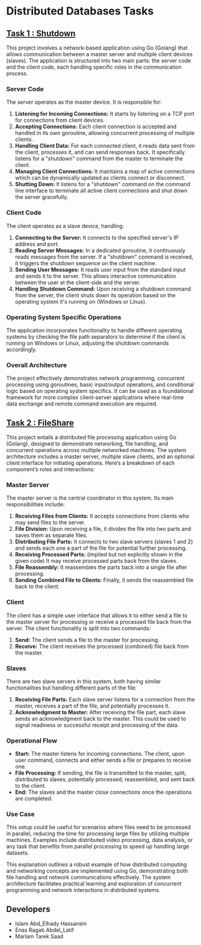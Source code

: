 # Distributed Databases Tasks

## [Task 1 : Shutdown](https://github.com/Islam-hady9/Distributed-Databases-Tasks/tree/main/Shutdown)

This project involves a network-based application using Go (Golang) that allows communication between a master server and multiple client devices (slaves). The application is structured into two main parts: the server code and the client code, each handling specific roles in the communication process.

### Server Code
The server operates as the master device. It is responsible for:
1. **Listening for Incoming Connections:** It starts by listening on a TCP port for connections from client devices.
2. **Accepting Connections:** Each client connection is accepted and handled in its own goroutine, allowing concurrent processing of multiple clients.
3. **Handling Client Data:** For each connected client, it reads data sent from the client, processes it, and can send responses back. It specifically listens for a "shutdown" command from the master to terminate the client.
4. **Managing Client Connections:** It maintains a map of active connections which can be dynamically updated as clients connect or disconnect.
5. **Shutting Down:** It listens for a "shutdown" command on the command line interface to terminate all active client connections and shut down the server gracefully.

### Client Code
The client operates as a slave device, handling:
1. **Connecting to the Server:** It connects to the specified server's IP address and port.
2. **Reading Server Messages:** In a dedicated goroutine, it continuously reads messages from the server. If a "shutdown" command is received, it triggers the shutdown sequence on the client machine.
3. **Sending User Messages:** It reads user input from the standard input and sends it to the server. This allows interactive communication between the user at the client-side and the server.
4. **Handling Shutdown Command:** Upon receiving a shutdown command from the server, the client shuts down its operation based on the operating system it's running on (Windows or Linux).

### Operating System Specific Operations
The application incorporates functionality to handle different operating systems by checking the file path separators to determine if the client is running on Windows or Linux, adjusting the shutdown commands accordingly.

### Overall Architecture
The project effectively demonstrates network programming, concurrent processing using goroutines, basic input/output operations, and conditional logic based on operating system specifics. It can be used as a foundational framework for more complex client-server applications where real-time data exchange and remote command execution are required.

## [Task 2 : FileShare](https://github.com/Islam-hady9/Distributed-Databases-Tasks/tree/main/FileShare)

This project entails a distributed file processing application using Go (Golang), designed to demonstrate networking, file handling, and concurrent operations across multiple networked machines. The system architecture includes a master server, multiple slave clients, and an optional client interface for initiating operations. Here’s a breakdown of each component’s roles and interactions:

### Master Server
The master server is the central coordinator in this system. Its main responsibilities include:
1. **Receiving Files from Clients:** It accepts connections from clients who may send files to the server.
2. **File Division:** Upon receiving a file, it divides the file into two parts and saves them as separate files.
3. **Distributing File Parts:** It connects to two slave servers (slaves 1 and 2) and sends each one a part of the file for potential further processing.
4. **Receiving Processed Parts:** (implied but not explicitly shown in the given code) It may receive processed parts back from the slaves.
5. **File Reassembly:** It reassembles the parts back into a single file after processing.
6. **Sending Combined File to Clients:** Finally, it sends the reassembled file back to the client.

### Client
The client has a simple user interface that allows it to either send a file to the master server for processing or receive a processed file back from the server. The client functionality is split into two commands:
1. **Send:** The client sends a file to the master for processing.
2. **Receive:** The client receives the processed (combined) file back from the master.

### Slaves
There are two slave servers in this system, both having similar functionalities but handling different parts of the file:
1. **Receiving File Parts:** Each slave server listens for a connection from the master, receives a part of the file, and potentially processes it.
2. **Acknowledgment to Master:** After receiving the file part, each slave sends an acknowledgment back to the master. This could be used to signal readiness or successful receipt and processing of the data.

### Operational Flow
- **Start:** The master listens for incoming connections. The client, upon user command, connects and either sends a file or prepares to receive one.
- **File Processing:** If sending, the file is transmitted to the master, split, distributed to slaves, potentially processed, reassembled, and sent back to the client.
- **End:** The slaves and the master close connections once the operations are completed.

### Use Case
This setup could be useful for scenarios where files need to be processed in parallel, reducing the time for processing large files by utilizing multiple machines. Examples include distributed video processing, data analysis, or any task that benefits from parallel processing to speed up handling large datasets.

This explanation outlines a robust example of how distributed computing and networking concepts are implemented using Go, demonstrating both file handling and network communications effectively. The system architecture facilitates practical learning and exploration of concurrent programming and network interactions in distributed systems.

## Developers
- Islam Abd_Elhady Hassanein
- Enas Ragab Abdel_Latif
- Mariam Tarek Saad
